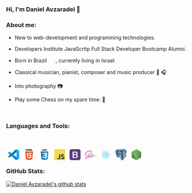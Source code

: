 ### Hi, I'm Daniel Avzaradel 👋

### About me:

- New to web-development and programming technologies.
- Developers Institute JavaScrtip Full Stack Developer Bootcamp Alumni.
- Born in Brazil <img src="https://upload.wikimedia.org/wikipedia/commons/thumb/0/05/Flag_of_Brazil.svg/800px-Flag_of_Brazil.svg.png" width="20" height="14">, currently living in Israel. <img src="https://upload.wikimedia.org/wikipedia/commons/thumb/d/d4/Flag_of_Israel.svg/1100px-Flag_of_Israel.svg.png" width="20" height="15">
- Classical musician, pianist, composer and music producer :musical_keyboard: :headphones:

- Into photography :camera:
- Play some Chess on my spare time: 👑

<br/>

### Languages and Tools:
<br/>
<p align="left">
<img align="left" src="https://raw.githubusercontent.com/github/explore/80688e429a7d4ef2fca1e82350fe8e3517d3494d/topics/visual-studio-code/visual-studio-code.png" alt="VS Code" height="30" style="vertical-align:top; margin:6px" style="horizontal-align:right; margin-right:10px">
<img align="left" src="https://raw.githubusercontent.com/github/explore/80688e429a7d4ef2fca1e82350fe8e3517d3494d/topics/html/html.png" alt="HTML5" height="30" style="vertical-align:top; margin:6px">
 <img align="left" src="https://raw.githubusercontent.com/github/explore/80688e429a7d4ef2fca1e82350fe8e3517d3494d/topics/css/css.png" alt="CSS3" height="30" style="vertical-align:top; margin:6px">
<img align="left" src="https://raw.githubusercontent.com/github/explore/80688e429a7d4ef2fca1e82350fe8e3517d3494d/topics/javascript/javascript.png" alt="Javascript" height="30" style="vertical-align:top; margin:6px">
 <img align="left" src="https://raw.githubusercontent.com/github/explore/80688e429a7d4ef2fca1e82350fe8e3517d3494d/topics/bootstrap/bootstrap.png" alt="Bootstrap" height="30" style="vertical-align:top; margin:6px">
 <img align="left" src="https://raw.githubusercontent.com/github/explore/80688e429a7d4ef2fca1e82350fe8e3517d3494d/topics/sass/sass.png" alt="Sass" height="30" style="vertical-align:top; margin:6px">
 <img align="left" src="https://raw.githubusercontent.com/github/explore/80688e429a7d4ef2fca1e82350fe8e3517d3494d/topics/react/react.png" alt="Sass" height="30" style="vertical-align:top; margin:6px">
 <img align="left" src="https://raw.githubusercontent.com/github/explore/80688e429a7d4ef2fca1e82350fe8e3517d3494d/topics/postgresql/postgresql.png" alt="Sass" height="30" style="vertical-align:top; margin:6px">
 <img align="left" src="https://raw.githubusercontent.com/github/explore/80688e429a7d4ef2fca1e82350fe8e3517d3494d/topics/nodejs/nodejs.png" alt="Sass" height="30" style="vertical-align:top; margin:6px">
<br/><br/>

</p>

### GitHub Stats:

[![Daniel Avzaradel's github stats](https://github-readme-stats.vercel.app/api?username=daniel-avzaradel&show_icons=true&theme=slateorange)](https://github.com/daniel-avzaradel/github-readme-stats)
